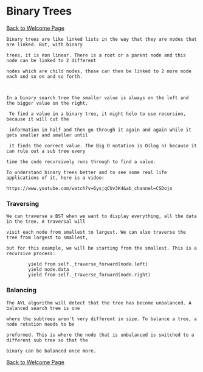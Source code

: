 # Binary Trees 

[Back to Welcome Page](https://github.com/lillyfae/CSE212-FP/blob/main/Welcome%20to%20my%20Project!.md)

    Binary trees are like linked lists in the way that they are nodes that are linked. But, with binary 
    
    trees, it is non linear. There is a root or a parent node and this node can be linked to 2 different
    
    nodes which are child nodes, those can then be linked to 2 more node each and so on and so forth. 

     
    
    In a binary search tree the smaller value is always on the left and the bigger value on the right.

     To find a value in a binary tree, it might helo to use recursion, because it will cut the 
     
     information in half and then go through it again and again while it gets smaller and smaller until 
     
     it finds the correct value. The Big O notation is O(log n) because it can rule out a sub tree every
     
    time the code recursively runs through to find a value.

    To understand binary trees better and to see some real life applications of it, here is a video:

    https://www.youtube.com/watch?v=6ysjqCUv3K4&ab_channel=CSDojo


 ### Traversing

    We can traverse a BST when we want to display everything, all the data in the tree. A traversal will
    
    visit each node from smallest to largest. We can also traverse the tree from largest to smallest,
     
    but for this example, we will be starting from the smallest. This is a recursive process:

``` if node is not None:
		yield from self._traverse_forward(node.left)
		yield node.data
		yield from self._traverse_forward(node.right)
```

 ### Balancing 

    The AVL algorithm will detect that the tree has become unbalanced. A balanced search tree is one
    
    where the subtrees aren't very different in size. To balance a tree, a node rotation needs to be
    
    preformed. This is where the node that is unbalanced is switched to a different sub tree so that the 
    
    binary can be balanced once more. 



[Back to Welcome Page](https://github.com/lillyfae/CSE212-FP/blob/main/Welcome%20to%20my%20Project!.md)